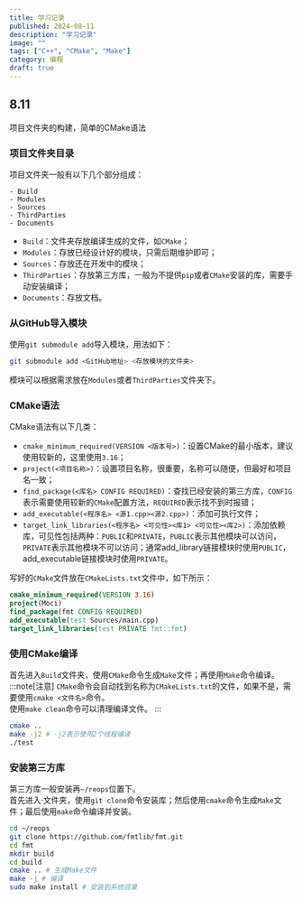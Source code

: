 ```yaml
---
title: 学习记录
published: 2024-08-11
description: "学习记录"
image: ""
tags: ["C++", "CMake", "Make"]
category: 编程
draft: true
---
```


## 8.11
项目文件夹的构建，简单的CMake语法
### 项目文件夹目录
项目文件夹一般有以下几个部分组成：
```
- Build
- Modules
- Sources
- ThirdParties
- Documents
```
* `Build`：文件夹存放编译生成的文件，如`CMake`；
* `Modules`：存放已经设计好的模块，只需后期维护即可；
* `Sources`：存放还在开发中的模块；
* `ThirdParties`：存放第三方库，一般为不提供`pip`或者`CMake`安装的库，需要手动安装编译；
*  `Documents`：存放文档。

### 从GitHub导入模块
使用`git submodule add`导入模块，用法如下：
```bash
git submodule add <GitHub地址> <存放模块的文件夹>
```
模块可以根据需求放在`Modules`或者`ThirdParties`文件夹下。

### CMake语法
CMake语法有以下几类：
* `cmake_minimum_required(VERSION <版本号>)`：设置CMake的最小版本，建议使用较新的，这里使用`3.16`；
* `project(<项目名称>)`：设置项目名称，很重要，名称可以随便，但最好和项目名一致；
* `find_package(<库名> CONFIG REQUIRED)`：查找已经安装的第三方库，`CONFIG`表示需要使用较新的`CMake`配置方法，`REQUIRED`表示找不到时报错；
* `add_executable(<程序名> <源1.cpp><源2.cpp>)`：添加可执行文件；
* `target_link_libraries(<程序名> <可见性><库1> <可见性><库2>)`：添加依赖库，可见性包括两种：`PUBLIC`和`PRIVATE`，`PUBLIC`表示其他模块可以访问，`PRIVATE`表示其他模块不可以访问；通常add_library链接模块时使用`PUBLIC`，add_executable链接模块时使用`PRIVATE`。

写好的`CMake`文件放在`CMakeLists.txt`文件中，如下所示：
```cmake
cmake_minimum_required(VERSION 3.16)
project(Moci)
find_package(fmt CONFIG REQUIRED)
add_executable(test Sources/main.cpp)
target_link_libraries(test PRIVATE fmt::fmt)
```
### 使用CMake编译
首先进入`Build`文件夹，使用`CMake`命令生成`Make`文件；再使用`Make`命令编译。
:::note[注意]
`CMake`命令会自动找到名称为`CMakeLists.txt`的文件，如果不是，需要使用`cmake <文件名>`命令。  
使用`make clean`命令可以清理编译文件。
:::
```bash
cmake .. 
make -j2 # -j2表示使用2个线程编译
./test
```
### 安装第三方库
第三方库一般安装再`~/reops`位置下。  
首先进入·文件夹，使用`git clone`命令安装库；然后使用`cmake`命令生成`Make`文件；最后使用`make`命令编译并安装。
```bash
cd ~/reops
git clone https://github.com/fmtlib/fmt.git
cd fmt
mkdir build
cd build
cmake .. # 生成Make文件
make -j # 编译
sudo make install # 安装到系统目录
```


